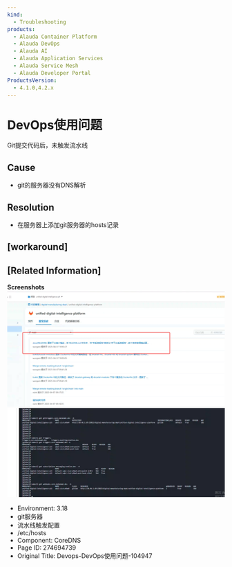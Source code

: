 ```yaml
---
kind:
  - Troubleshooting
products:
  - Alauda Container Platform
  - Alauda DevOps
  - Alauda AI
  - Alauda Application Services
  - Alauda Service Mesh
  - Alauda Developer Portal
ProductsVersion:
  - 4.1.0,4.2.x
---
```

<!-- A type of document that involves encountering a fault, diagnosing it, performing root cause analysis, and providing solutions. -->

# DevOps使用问题

Git提交代码后，未触发流水线

## Cause
- git的服务器没有DNS解析

## Resolution
- 在服务器上添加git服务器的hosts记录

## [workaround]

## [Related Information]
**Screenshots**
![](assets/devops-devopsshi-yong-wen-ti-104947/mceclip13_1744016726204_71uho.png)
![](assets/devops-devopsshi-yong-wen-ti-104947/mceclip15_1744016785683_ocugh.png)
- Environment: 3.18
- git服务器
- 流水线触发配置
- /etc/hosts
- Component: CoreDNS
- Page ID: 274694739
- Original Title: Devops-DevOps使用问题-104947

